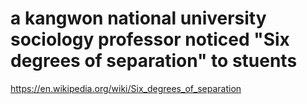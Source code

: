 # a kangwon national university sociology professor noticed "Six degrees of separation" to stuents

https://en.wikipedia.org/wiki/Six_degrees_of_separation
